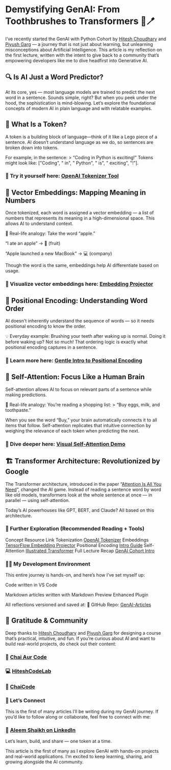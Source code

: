# **Demystifying GenAI: From Toothbrushes to Transformers** 🧠🪥
I’ve recently started the GenAI with Python Cohort by [Hitesh Choudhary](https://www.youtube.com/@chaiaurcode) and [Piyush Garg](https://x.com/piyushgarg_dev?lang=en) — a journey that is not just about learning, but unlearning misconceptions about Artificial Intelligence. This article is my reflection on the first lecture, written with the intent to give back to a community that’s empowering developers like me to dive headfirst into Generative AI.

## 🔍 Is AI Just a Word Predictor?
At its core, yes — most language models are trained to predict the next word in a sentence. Sounds simple, right? But when you peek under the hood, the sophistication is mind-blowing. Let’s explore the foundational concepts of modern AI in plain language and with relatable examples.

## 🧱 What Is a Token?
A token is a building block of language—think of it like a Lego piece of a sentence. AI doesn’t understand language as we do, so sentences are broken down into tokens.

For example, in the sentence: > “Coding in Python is exciting!” Tokens might look like: ["Coding", " in", " Python", " is", " exciting", "!"].

### 🔗 Try it yourself here: [OpenAI Tokenizer Tool](https://platform.openai.com/tokenizer)

## 🧭 Vector Embeddings: Mapping Meaning in Numbers
Once tokenized, each word is assigned a vector embedding — a list of numbers that represents its meaning in a high-dimensional space. This allows AI to understand context.

📌 Real-life analogy: Take the word “apple.”

“I ate an apple” → 🍎 (fruit)

“Apple launched a new MacBook” → 💻 (company) 

Though the word is the same, embeddings help AI differentiate based on usage.

### 🔎 Visualize vector embeddings here: [Embedding Projector](https://projector.tensorflow.org/)

## 📍 Positional Encoding: Understanding Word Order
AI doesn't inherently understand the sequence of words — so it needs positional encoding to know the order.

💡 Everyday example: Brushing your teeth after waking up is normal. Doing it before waking up? Not so much! That ordering logic is exactly what positional encoding captures in a sentence.

### 🧠 Learn more here: [Gentle Intro to Positional Encoding](https://machinelearningmastery.com/a-gentle-introduction-to-positional-encoding-in-transformer-models-part-1/)

## 🔄 Self-Attention: Focus Like a Human Brain
Self-attention allows AI to focus on relevant parts of a sentence while making predictions.

📌 Real-life analogy: You’re reading a shopping list: > “Buy eggs, milk, and toothpaste.”

When you see the word “Buy,” your brain automatically connects it to all items that follow. Self-attention replicates that intuitive connection by weighing the relevance of each token when predicting the next.

### 🧪 Dive deeper here: [Visual Self-Attention Demo](https://jalammar.github.io/illustrated-transformer/)

## 🏗️ Transformer Architecture: Revolutionized by Google
The Transformer architecture, introduced in the paper “[Attention Is All You Need](https://arxiv.org/html/1706.03762v7)”, changed the AI game. Instead of reading a sentence word by word like old models, transformers look at the whole sentence at once — in parallel — using self-attention.

Today’s AI powerhouses like GPT, BERT, and Claude? All based on this architecture.

### 🔗 Further Exploration (Recommended Reading + Tools)
Concept	Resource Link
Tokenization	[OpenAI Tokenizer](https://platform.openai.com/tokenizer)
Embeddings	[TensorFlow Embedding Projector](https://projector.tensorflow.org/)
Positional Encoding	[Intro Guide](https://machinelearningmastery.com/a-gentle-introduction-to-positional-encoding-in-transformer-models-part-1/)
Self-Attention	[Illustrated Transformer](https://jalammar.github.io/illustrated-transformer/)
Full Lecture Recap	[GenAI Cohort Intro](https://www.youtube.com/watch?v=6RHYkwJPJlM)

### 🧑‍💻 My Development Environment
This entire journey is hands-on, and here’s how I’ve set myself up:

Code written in VS Code

Markdown articles written with Markdown Preview Enhanced Plugin

All reflections versioned and saved at: 📁 GitHub Repo: [GenAI-Articles](https://github.com/aleem-dev/GenAI-Articles)

## 🙌 Gratitude & Community
Deep thanks to [Hitesh Choudhary](https://www.youtube.com/@HiteshCodeLab) and [Piyush Garg](https://x.com/piyushgarg_dev?lang=en) for designing a course that’s practical, intuitive, and fun. If you’re curious about AI and want to build real-world projects, do check out their content:

### 🎥 [Chai Aur Code](https://www.youtube.com/@chaiaurcode)

### 💻 [HiteshCodeLab](https://www.youtube.com/@HiteshCodeLab)

### 🚀 [ChaiCode](https://www.chaicode.com/)

### 📣 Let’s Connect
This is the first of many articles I’ll be writing during my GenAI journey. If you’d like to follow along or collaborate, feel free to connect with me:

### 👤 [Aleem Shaikh on LinkedIn](https://www.linkedin.com/in/aleem-shaikh-54243732/)

Let’s learn, build, and share — one token at a time.

This article is the first of many as I explore GenAI with hands-on projects and real-world applications. I’m excited to keep learning, sharing, and growing alongside the AI community.